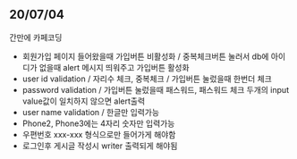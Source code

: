 ## 20/07/04


간만에 카페코딩


 - 회원가입 페이지 들어왔을때 가입버튼 비활성화 / 중복체크버튼 눌러서 db에 아이디가 없을때 alert 메시지 띄워주고 가입버튼 활성화
 - user id validation / 자리수 체크, 중복체크 / 가입버튼 눌렀을때 한번더 체크
 - password validation / 가입버튼 눌렀을때 패스워드, 패스워드 체크 두개의 input value값이 일치하지 않으면 alert출력
 - user name validation / 한글만 입력가능
 - Phone2, Phone3에는 4자리 숫자만 입력가능
 - 우편번호 xxx-xxx 형식으로만 들어가게 해야함
 - 로그인후 게시글 작성시 writer 출력되게 해야됨